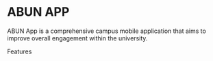 # ABUN APP
ABUN App is a comprehensive campus mobile application that aims to improve overall engagement within the university.

Features
